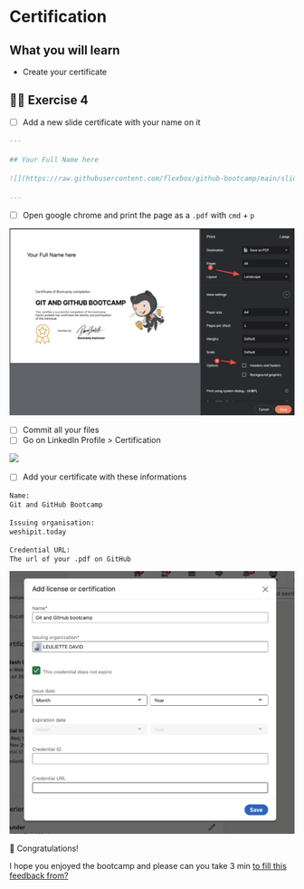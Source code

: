 # Certification

## What you will learn

- Create your certificate

## 👨‍🚀 Exercise 4

- [ ] Add a new slide certificate with your name on it

```markdown
---

## Your Full Name here

![](https://raw.githubusercontent.com/flexbox/github-bootcamp/main/slides/github-bootcamp.png)

---

```

- [ ] Open google chrome and print the page as a `.pdf` with `cmd` + `p`

![github bootcamp certificate](./print-pdf.png)

- [ ] Commit all your files
- [ ] Go on LinkedIn Profile > Certification

![](./linkedin-certification.gif)

- [ ] Add your certificate with these informations

```
Name:
Git and GitHub Bootcamp

Issuing organisation:
weshipit.today

Credential URL:
The url of your .pdf on GitHub
```

![](./linkedin-certification-add.png)

👏 Congratulations!

I hope you enjoyed the bootcamp and please can you take 3 min [to fill this feedback from?](https://davidl.fr/feedback-workshop)
